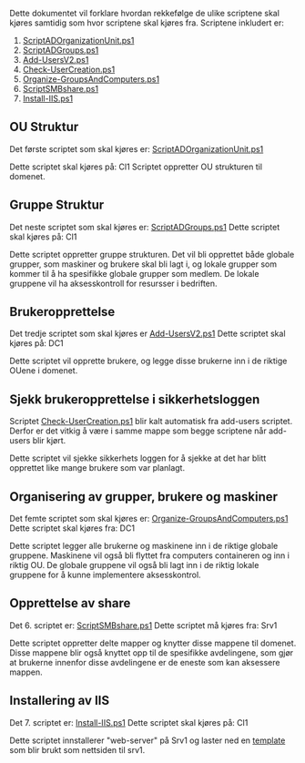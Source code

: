 Dette dokumentet vil forklare hvordan rekkefølge de ulike scriptene skal kjøres samtidig som hvor scriptene skal kjøres fra. Scriptene inkludert er:

1. [ScriptADOrganizationUnit.ps1](https://gitlab.stud.idi.ntnu.no/andrefm/albegra-a2/-/blob/master/Scripts/OU/ScriptADOrganizationUnit.ps1)
2. [ScriptADGroups.ps1](https://gitlab.stud.idi.ntnu.no/andrefm/albegra-a2/-/blob/master/Scripts/Groups/ScriptADGroups.ps1)
3. [Add-UsersV2.ps1](https://gitlab.stud.idi.ntnu.no/andrefm/albegra-a2/-/blob/master/Scripts/AddUsers/Add-UsersV2.ps1)
4. [Check-UserCreation.ps1](https://gitlab.stud.idi.ntnu.no/andrefm/albegra-a2/-/blob/master/Scripts/AddUsers/Check-UserCreation.ps1)
5. [Organize-GroupsAndComputers.ps1](https://gitlab.stud.idi.ntnu.no/andrefm/albegra-a2/-/blob/master/Scripts/Organize/Organize-GroupsAndComputers.ps1)
6. [ScriptSMBshare.ps1](https://gitlab.stud.idi.ntnu.no/andrefm/albegra-a2/-/blob/master/Scripts/Share/ScriptSMBshare.ps1)
7. [Install-IIS.ps1](https://gitlab.stud.idi.ntnu.no/andrefm/albegra-a2/-/blob/master/Scripts/IIS/Install-IIS.ps1)

## OU Struktur
Det første scriptet som skal kjøres er: [ScriptADOrganizationUnit.ps1](https://gitlab.stud.idi.ntnu.no/andrefm/albegra-a2/-/blob/master/Scripts/OU/ScriptADOrganizationUnit.ps1)

Dette scriptet skal kjøres på: Cl1
Scriptet oppretter OU strukturen til domenet.

## Gruppe Struktur
Det neste scriptet som skal kjøres er: [ScriptADGroups.ps1](https://gitlab.stud.idi.ntnu.no/andrefm/albegra-a2/-/blob/master/Scripts/Groups/ScriptADGroups.ps1)
Dette scriptet skal kjøres på: Cl1

Dette scriptet oppretter gruppe strukturen. Det vil bli opprettet både globale grupper, som maskiner og brukere skal bli lagt i, og lokale grupper som kommer til å ha spesifikke globale grupper som medlem. De lokale gruppene vil ha aksesskontroll for resursser i bedriften.

## Brukeropprettelse
Det tredje scriptet som skal kjøres er [Add-UsersV2.ps1](https://gitlab.stud.idi.ntnu.no/andrefm/albegra-a2/-/blob/master/Scripts/AddUsers/Add-UsersV2.ps1)
Dette scriptet skal kjøres på: DC1

Dette scriptet vil opprette brukere, og legge disse brukerne inn i de riktige OUene i domenet.

## Sjekk brukeropprettelse i sikkerhetsloggen
Scriptet [Check-UserCreation.ps1](https://gitlab.stud.idi.ntnu.no/andrefm/albegra-a2/-/blob/master/Scripts/AddUsers/Check-UserCreation.ps1) blir kalt automatisk fra add-users scriptet. Derfor er det vitkig å være i samme mappe som begge scriptene når add-users blir kjørt.

Dette scriptet vil sjekke sikkerhets loggen for å sjekke at det har blitt opprettet like mange brukere som var planlagt.

## Organisering av grupper, brukere og maskiner
Det femte scriptet som skal kjøres er: [Organize-GroupsAndComputers.ps1](https://gitlab.stud.idi.ntnu.no/andrefm/albegra-a2/-/blob/master/Scripts/Organize/Organize-GroupsAndComputers.ps1)
Dette scriptet skal kjøres fra: DC1

Dette scriptet legger alle brukerne og maskinene inn i de riktige globale gruppene. Maskinene vil også bli flyttet fra computers containeren og inn i riktig OU. De globale gruppene vil også bli lagt inn i de riktig lokale gruppene for å kunne implementere aksesskontrol.

## Opprettelse av share
Det 6. scriptet er: [ScriptSMBshare.ps1](https://gitlab.stud.idi.ntnu.no/andrefm/albegra-a2/-/blob/master/Scripts/Share/ScriptSMBshare.ps1)
Dette scriptet må kjøres fra: Srv1

Dette scriptet oppretter delte mapper og knytter disse mappene til domenet. Disse mappene blir også knyttet opp til de spesifikke avdelingene, som gjør at brukerne innenfor disse avdelingene er de eneste som kan aksessere mappen.

## Installering av IIS
Det 7. scriptet er: [Install-IIS.ps1](https://gitlab.stud.idi.ntnu.no/andrefm/albegra-a2/-/blob/master/Scripts/IIS/Install-IIS.ps1)
Dette scriptet skal kjøres på: Cl1

Dette scriptet innstallerer "web-server" på Srv1 og laster ned en [template](https://www.free-css.com/free-css-templates) som blir brukt som nettsiden til srv1.
